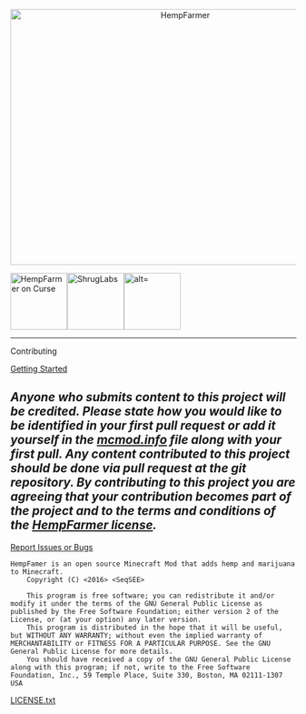 <p align="center"><img src="https://s25.postimg.org/4fflfyq0f/hempfarmer.png" alt="HempFarmer" height="450" width="600"></p>

<p><a href="https://minecraft.curseforge.com/projects/hempfarmer"><img src="https://github.com/MinecraftModDevelopment/HempFarmer/raw/gh-pages/images/HempFarmer-Curse.PNG" alt="HempFarmer on Curse" width="100" height="100"><a href="http://shruglabs.com/"><img src="https://github.com/MinecraftModDevelopment/HempFarmer/raw/gh-pages/images/ShrugLabs-Logo.PNG" alt="ShrugLabs" width="100" height="100" /></a><a href="https://minecraftmoddevelopment.github.io/"><img src="https://github.com/MinecraftModDevelopment/HempFarmer/raw/gh-pages/images/mmdgithub.png" alt=" alt=" width="100" height="100" /></a></p>

---
Contributing

[Getting Started]()


_Anyone who submits content to this project will be credited. Please state how you would like to be identified in your first pull request or add it yourself in the [mcmod.info](https://github.com/MinecraftModDevelopment/HempFarmer/blob/master/src/main/resources/mcmod.info#L9-L10) file along with your first pull.
Any content contributed to this project should be done via pull request at the git repository.
By contributing to this project you are agreeing that your contribution becomes part of the project and to the terms and conditions of the [HempFarmer license](https://raw.githubusercontent.com/MinecraftModDevelopment/HempFarmer/master/LICENSE.txt)._
---
[Report Issues or Bugs](https://github.com/MinecraftModDevelopment/HempFarmer/issues)

```
HempFamer is an open source Minecraft Mod that adds hemp and marijuana to Minecraft.
    Copyright (C) <2016> <SeqSEE>
    
    This program is free software; you can redistribute it and/or modify it under the terms of the GNU General Public License as published by the Free Software Foundation; either version 2 of the License, or (at your option) any later version.
    This program is distributed in the hope that it will be useful, but WITHOUT ANY WARRANTY; without even the implied warranty of MERCHANTABILITY or FITNESS FOR A PARTICULAR PURPOSE. See the GNU General Public License for more details.
    You should have received a copy of the GNU General Public License along with this program; if not, write to the Free Software Foundation, Inc., 59 Temple Place, Suite 330, Boston, MA 02111-1307 USA
```
[LICENSE.txt](https://raw.githubusercontent.com/MinecraftModDevelopment/HempFarmer/master/LICENSE.txt)
